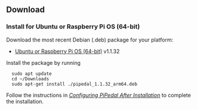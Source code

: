 ## Download

### Install for Ubuntu or Raspberry Pi OS (64-bit)

Download the most recent Debian (.deb) package for your platform:

- [Ubuntu or Raspberry Pi OS (64-bit)](https://github.com/rerdavies/pipedal/releases/download/v1.1.32/pipedal_1.1.32_arm64.deb) v1.1.32

Install the package by running 

```
  sudo apt update
  cd ~/Downloads  
  sudo apt-get install ./pipedal_1.1.32_arm64.deb
```

Follow the instructions in [_Configuring PiPedal After Installation_](https://rerdavies.github.io/pipedal/Configuring.html) to complete the installation.
